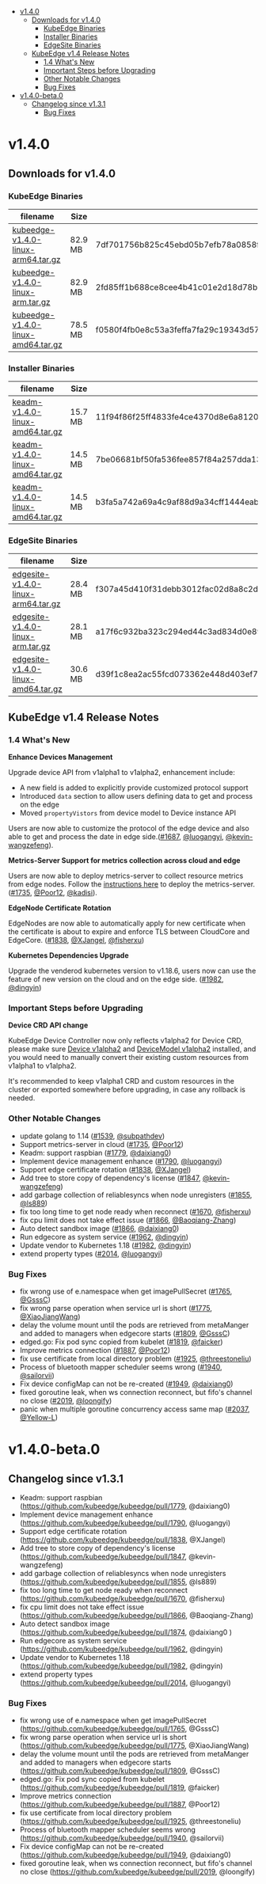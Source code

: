   * [v1.4.0](#v140)
     * [Downloads for v1.4.0](#downloads-for-v140)
        * [KubeEdge Binaries](#kubeedge-binaries)
        * [Installer Binaries](#installer-binaries)
        * [EdgeSite Binaries](#edgesite-binaries)
     * [KubeEdge v1.4 Release Notes](#kubeedge-v14-release-notes)
        * [1.4 What's New](#14-whats-new)
        * [Important Steps before Upgrading](#important-steps-before-upgrading)
        * [Other Notable Changes](#other-notable-changes)
        * [Bug Fixes](#bug-fixes)
  * [v1.4.0-beta.0](#v140-beta0)
     * [Changelog since v1.3.1](#changelog-since-v131)
        * [Bug Fixes](#bug-fixes-1)

# v1.4.0

## Downloads for v1.4.0

### KubeEdge Binaries
| filename | Size | sha512 hash |
| -------- | ---- | ----------- |
| [kubeedge-v1.4.0-linux-arm64.tar.gz](https://github.com/kubeedge/kubeedge/releases/download/v1.4.0/kubeedge-v1.4.0-linux-arm64.tar.gz) |  82.9 MB | 7df701756b825c45ebd05b7efb78a0858fd0bf3a8ebd985de8efffc0dc8b2badac00b279a08d8d9ffbae3a4495dba1804f36c7b10f248c61beefe700c7a04900 |
| [kubeedge-v1.4.0-linux-arm.tar.gz](https://github.com/kubeedge/kubeedge/releases/download/v1.4.0/kubeedge-v1.4.0-linux-arm.tar.gz) | 82.9 MB | 2fd85ff1b688ce8cee4b41c01e2d18d78be454ee4d1096a83a2e431ef0952d126dea54a5eb6685bf6f8b854d209f3fc64bc2d223a5ac051e4ac1e3d4ba6772f5 |
| [kubeedge-v1.4.0-linux-amd64.tar.gz](https://github.com/kubeedge/kubeedge/releases/download/v1.4.0/edgesite-v1.4.0-linux-amd64.tar.gz) | 78.5 MB | f0580f4fb0e8c53a3feffa7fa29c19343d576abe31e6f60458a6255643b1807590a39efffbbc632e461f888eb7b23e0eea2dfafe251b1605b83d169b8e5f49b8 |


### Installer Binaries
| filename | Size | sha512 hash |
| -------- | ---- | ----------- |
| [keadm-v1.4.0-linux-amd64.tar.gz](https://github.com/kubeedge/kubeedge/releases/download/v1.4.0/keadm-v1.4.0-linux-arm64.tar.gz) |  15.7 MB | 11f94f86f25ff4833fe4ce4370d8e6a812010f190836699ef629b33808c3ad99effaed3e3089ea77911378effcb0b398b66732dd62c77d6c9cbc9fdfbcec6e01 |
| [keadm-v1.4.0-linux-amd64.tar.gz](https://github.com/kubeedge/kubeedge/releases/download/v1.4.0/keadm-v1.4.0-linux-arm.tar.gz) |  14.5 MB | 7be06681bf50fa536fee857f84a257dda135459fd76bce54e53c3f967a2b23fb713bb606539f1a1d9eb0410ae5b250fff4519bea4c3eba24b25763124aebd179 |
| [keadm-v1.4.0-linux-amd64.tar.gz](https://github.com/kubeedge/kubeedge/releases/download/v1.4.0/keadm-v1.4.0-linux-amd64.tar.gz) |  14.5 MB | b3fa5a742a69a4c9af88d9a34cff1444eab032a6a321e4e1a7901b315433f74dbeca9eebda1f714cd4717e411d4faf45ec28f00bf8d029da77dd0d0dfbcd3fac |


### EdgeSite Binaries
| filename | Size | sha512 hash |
| -------- | ---- | ----------- |
| [edgesite-v1.4.0-linux-arm64.tar.gz](https://github.com/kubeedge/kubeedge/releases/download/v1.4.0/edgesite-v1.4.0-linux-arm64.tar.gz) | 28.4 MB | f307a45d410f31debb3012fac02d8a8c2d5d1427701ee3a360be2fbc5e41227f0fc2e0d17578709b079ccc18d4dd896bcffd78744306e790ef244ea9d32a588b |
| [edgesite-v1.4.0-linux-arm.tar.gz](https://github.com/kubeedge/kubeedge/releases/download/v1.4.0/edgesite-v1.4.0-linux-arm.tar.gz) | 28.1 MB | a17f6c932ba323c294ed44c3ad834d0e899135a43a9b3de1500657b91d0097640ff58269ea09836d4363d881de6b0bb9899747dccc2a1bc1478ee279e8139eb3 |
| [edgesite-v1.4.0-linux-amd64.tar.gz](https://github.com/kubeedge/kubeedge/releases/download/v1.4.0/edgesite-v1.4.0-linux-amd64.tar.gz) | 30.6 MB | d39f1c8ea2ac55fcd073362e448d403ef71689bb8cfda4770e718db208f55f66fd4eba4238a43206dd56fea71080f59b7a2fe324bfc42ee77671eddf97608880 |

## KubeEdge v1.4 Release Notes

### 1.4 What's New

**Enhance Devices Management**

Upgrade device API from v1alpha1 to v1alpha2, enhancement include:

- A new field is added to explicitly provide customized protocol support
- Introduced `data` section to allow users defining data to get and process on the edge
- Moved `propertyVistors` from device model to Device instance API

Users are now able to customize the protocol of the edge device and also able to get and process the date in edge side.([#1687](https://github.com/kubeedge/kubeedge/pull/1687), [@luogangyi](https://github.com/luogangyi), [@kevin-wangzefeng](https://github.com/kevin-wangzefeng)).

**Metrics-Server Support for metrics collection across cloud and edge**

Users are now able to deploy metrics-server to collect resource metrics from edge nodes. Follow the [instructions here](/docs/setup/keadm.md#support-metrics-server-in-cloud) to deploy the metrics-server. ([#1735](https://github.com/kubeedge/kubeedge/pull/1735), [@Poor12](https://github.com/Poor12), [@kadisi](https://github.com/kadisi)).

**EdgeNode Certificate Rotation**

EdgeNodes are now able to automatically apply for new certificate when the certificate is about to expire and enforce TLS between CloudCore and EdgeCore. ([#1838](https://github.com/kubeedge/kubeedge/pull/1838), [@XJangel](https://github.com/XJangel), [@fisherxu](https://github.com/fisherxu))

**Kubernetes Dependencies Upgrade**

Upgrade the venderod kubernetes version to v1.18.6, users now can use the feature of new version
on the cloud and on the edge side. ([#1982](https://github.com/kubeedge/kubeedge/pull/1982), [@dingyin](https://github.com/dingyin))

### Important Steps before Upgrading

**Device CRD API change**

KubeEdge Device Controller now only reflects v1alpha2 for Device CRD, please make sure [Device v1alpha2](https://github.com/kubeedge/kubeedge/blob/release-1.4/build/crds/devices/devices_v1alpha2_device.yaml) and [DeviceModel v1alpha2](https://github.com/kubeedge/kubeedge/blob/release-1.4/build/crds/devices/devices_v1alpha2_devicemodel.yaml) installed, and you would need to manually convert their existing custom resources from v1alpha1 to v1alpha2.

It's recommended to keep v1alpha1 CRD and custom resources in the cluster or exported somewhere before upgrading, in case any rollback is needed.

### Other Notable Changes

- update golang to 1.14 ([#1539](https://github.com/kubeedge/kubeedge/pull/1539), [@subpathdev](https://github.com/subpathdev))
- Support metrics-server in cloud ([#1735](https://github.com/kubeedge/kubeedge/pull/1735), [@Poor12](https://github.com/Poor12))
- Keadm: support raspbian ([#1779](https://github.com/kubeedge/kubeedge/pull/1779), [@daixiang0](https://github.com/daixiang0))
- Implement device management enhance ([#1790](https://github.com/kubeedge/kubeedge/pull/1790), [@luogangyi](https://github.com/luogangyi))
- Support edge certificate rotation  ([#1838](https://github.com/kubeedge/kubeedge/pull/1838), [@XJangel](https://github.com/XJangel))
- Add tree to store copy of dependency's license ([#1847](https://github.com/kubeedge/kubeedge/pull/1847), [@kevin-wangzefeng](https://github.com/kevin-wangzefeng))
- add garbage collection of reliablesyncs when node unregisters ([#1855](https://github.com/kubeedge/kubeedge/pull/1855), [@ls889](https://github.com/ls889))
- fix too long time to get node ready when reconnect  ([#1670](https://github.com/kubeedge/kubeedge/pull/1670), [@fisherxu](https://github.com/fisherxu))
- fix cpu limit does not take effect issue ([#1866](https://github.com/kubeedge/kubeedge/pull/1866), [@Baoqiang-Zhang](https://github.com/Baoqiang-Zhang))
- Auto detect sandbox image ([#1866](https://github.com/kubeedge/kubeedge/pull/1874), [@daixiang0](https://github.com/daixiang0))
- Run edgecore as system service ([#1962](https://github.com/kubeedge/kubeedge/pull/1962), [@dingyin](https://github.com/dingyin))
- Update vendor to Kubernetes 1.18 ([#1982](https://github.com/kubeedge/kubeedge/pull/1982), [@dingyin](https://github.com/dingyin))
- extend property types ([#2014](https://github.com/kubeedge/kubeedge/pull/2014), [@luogangyi](https://github.com/luogangyi))

### Bug Fixes

- fix wrong use of e.namespace when get imagePullSecret ([#1765](https://github.com/kubeedge/kubeedge/pull/1765), [@GsssC](https://github.com/GsssC))
- fix wrong parse operation when service url is short ([#1775](https://github.com/kubeedge/kubeedge/pull/1775), [@XiaoJiangWang](https://github.com/XiaoJiangWang))
- delay the volume mount until the pods are retrieved from metaManger and added to managers when edgecore starts ([#1809](https://github.com/kubeedge/kubeedge/pull/1809), [@GsssC](https://github.com/GsssC))
- edged.go: Fix pod sync copied from kubelet ([#1819](https://github.com/kubeedge/kubeedge/pull/1819), [@faicker](https://github.com/faicker))
- Improve metrics connection ([#1887](https://github.com/kubeedge/kubeedge/pull/1887), [@Poor12](https://github.com/Poor12))
- fix use certificate from local directory problem ([#1925](https://github.com/kubeedge/kubeedge/pull/1925), [@threestoneliu](https://github.com/threestoneliu))
- Process of bluetooth mapper scheduler seems wrong ([#1940](https://github.com/kubeedge/kubeedge/pull/1940), [@sailorvii](https://github.com/sailorvii))
- Fix device configMap can not be re-created ([#1949](https://github.com/kubeedge/kubeedge/pull/1949), [@daixiang0](https://github.com/daixiang0))
- fixed goroutine leak, when ws connection reconnect, but fifo's channel no close ([#2019](https://github.com/kubeedge/kubeedge/pull/2019), [@loongify](https://github.com/loongify))
- panic when multiple goroutine concurrency access same map ([#2037](https://github.com/kubeedge/kubeedge/pull/2037), [@Yellow-L](https://github.com/Yellow-L))

# v1.4.0-beta.0

## Changelog since v1.3.1

- Keadm: support raspbian (https://github.com/kubeedge/kubeedge/pull/1779, @daixiang0)
- Implement device management enhance (https://github.com/kubeedge/kubeedge/pull/1790, @luogangyi)
- Support edge certificate rotation  (https://github.com/kubeedge/kubeedge/pull/1838, @XJangel)
- Add tree to store copy of dependency's license (https://github.com/kubeedge/kubeedge/pull/1847, @kevin-wangzefeng)
- add garbage collection of reliablesyncs when node unregisters (https://github.com/kubeedge/kubeedge/pull/1855, @ls889)
- fix too long time to get node ready when reconnect  (https://github.com/kubeedge/kubeedge/pull/1670, @fisherxu)
- fix cpu limit does not take effect issue (https://github.com/kubeedge/kubeedge/pull/1866, @Baoqiang-Zhang)
- Auto detect sandbox image (https://github.com/kubeedge/kubeedge/pull/1874, @daixiang0 )
- Run edgecore as system service (https://github.com/kubeedge/kubeedge/pull/1962, @dingyin)
- Update vendor to Kubernetes 1.18 (https://github.com/kubeedge/kubeedge/pull/1982, @dingyin)
- extend property types (https://github.com/kubeedge/kubeedge/pull/2014, @luogangyi)

### Bug Fixes

- fix wrong use of e.namespace when get imagePullSecret (https://github.com/kubeedge/kubeedge/pull/1765, @GsssC)
- fix wrong parse operation when service url is short (https://github.com/kubeedge/kubeedge/pull/1775, @XiaoJiangWang)
- delay the volume mount until the pods are retrieved from metaManger and added to managers when edgecore starts (https://github.com/kubeedge/kubeedge/pull/1809, @GsssC)
- edged.go: Fix pod sync copied from kubelet (https://github.com/kubeedge/kubeedge/pull/1819, @faicker)
- Improve metrics connection (https://github.com/kubeedge/kubeedge/pull/1887, @Poor12)
- fix use certificate from local directory problem (https://github.com/kubeedge/kubeedge/pull/1925, @threestoneliu)
- Process of bluetooth mapper scheduler seems wrong (https://github.com/kubeedge/kubeedge/pull/1940, @sailorvii)
- Fix device configMap can not be re-created (https://github.com/kubeedge/kubeedge/pull/1949, @daixiang0)
- fixed goroutine leak, when ws connection reconnect, but fifo's channel no close (https://github.com/kubeedge/kubeedge/pull/2019, @loongify)
